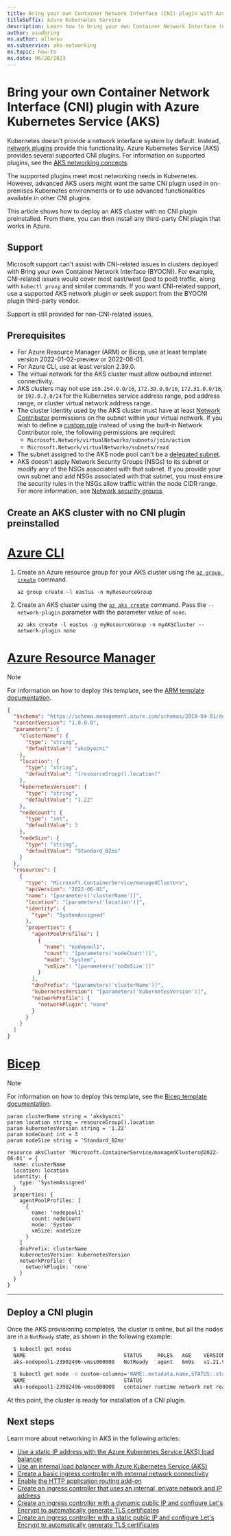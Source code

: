 ```yaml
---
title: Bring your own Container Network Interface (CNI) plugin with Azure Kubernetes Service (AKS)
titleSuffix: Azure Kubernetes Service
description: Learn how to bring your own Container Network Interface (CNI) plugin with Azure Kubernetes Service (AKS).
author: asudbring
ms.author: allensu
ms.subservice: aks-networking
ms.topic: how-to
ms.date: 06/20/2023
---
```


# Bring your own Container Network Interface (CNI) plugin with Azure Kubernetes Service (AKS)

Kubernetes doesn't provide a network interface system by default. Instead, [network plugins][kubernetes-cni] provide this functionality. Azure Kubernetes Service (AKS) provides several supported CNI plugins. For information on supported plugins, see the [AKS networking concepts][aks-network-concepts].

The supported plugins meet most networking needs in Kubernetes. However, advanced AKS users might want the same CNI plugin used in on-premises Kubernetes environments or to use advanced functionalities available in other CNI plugins.

This article shows how to deploy an AKS cluster with no CNI plugin preinstalled. From there, you can then install any third-party CNI plugin that works in Azure.

## Support

Microsoft support can't assist with CNI-related issues in clusters deployed with Bring your own Container Network Interface (BYOCNI). For example, CNI-related issues would cover most east/west (pod to pod) traffic, along with `kubectl proxy` and similar commands. If you want CNI-related support, use a supported AKS network plugin or seek support from the BYOCNI plugin third-party vendor.

Support is still provided for non-CNI-related issues.

## Prerequisites

* For Azure Resource Manager (ARM) or Bicep, use at least template version 2022-01-02-preview or 2022-06-01.
* For Azure CLI, use at least version 2.39.0.
* The virtual network for the AKS cluster must allow outbound internet connectivity.
* AKS clusters may not use `169.254.0.0/16`, `172.30.0.0/16`, `172.31.0.0/16`, or `192.0.2.0/24` for the Kubernetes service address range, pod address range, or cluster virtual network address range.
* The cluster identity used by the AKS cluster must have at least [Network Contributor](../role-based-access-control/built-in-roles.md#network-contributor) permissions on the subnet within your virtual network. If you wish to define a [custom role](../role-based-access-control/custom-roles.md) instead of using the built-in Network Contributor role, the following permissions are required:
  * `Microsoft.Network/virtualNetworks/subnets/join/action`
  * `Microsoft.Network/virtualNetworks/subnets/read`
* The subnet assigned to the AKS node pool can't be a [delegated subnet](../virtual-network/subnet-delegation-overview.md).
* AKS doesn't apply Network Security Groups (NSGs) to its subnet or modify any of the NSGs associated with that subnet. If you provide your own subnet and add NSGs associated with that subnet, you must ensure the security rules in the NSGs allow traffic within the node CIDR range. For more information, see [Network security groups][aks-network-nsg].

## Create an AKS cluster with no CNI plugin preinstalled

# [Azure CLI](#tab/azure-cli)

1. Create an Azure resource group for your AKS cluster using the [`az group create`][az-group-create] command.

    ```azurecli-interactive
    az group create -l eastus -n myResourceGroup
    ```

2. Create an AKS cluster using the [`az aks create`][az-aks-create] command. Pass the `--network-plugin` parameter with the parameter value of `none`.

    ```azurecli-interactive
    az aks create -l eastus -g myResourceGroup -n myAKSCluster --network-plugin none
    ```

# [Azure Resource Manager](#tab/azure-resource-manager)

> [!NOTE]
> For information on how to deploy this template, see the [ARM template documentation][deploy-arm-template].

```json
{
  "$schema": "https://schema.management.azure.com/schemas/2019-04-01/deploymentTemplate.json#",
  "contentVersion": "1.0.0.0",
  "parameters": {
    "clusterName": {
      "type": "string",
      "defaultValue": "aksbyocni"
    },
    "location": {
      "type": "string",
      "defaultValue": "[resourceGroup().location]"
    },
    "kubernetesVersion": {
      "type": "string",
      "defaultValue": "1.22"
    },
    "nodeCount": {
      "type": "int",
      "defaultValue": 3
    },
    "nodeSize": {
      "type": "string",
      "defaultValue": "Standard_B2ms"
    }
  },
  "resources": [
    {
      "type": "Microsoft.ContainerService/managedClusters",
      "apiVersion": "2022-06-01",
      "name": "[parameters('clusterName')]",
      "location": "[parameters('location')]",
      "identity": {
        "type": "SystemAssigned"
      },
      "properties": {
        "agentPoolProfiles": [
          {
            "name": "nodepool1",
            "count": "[parameters('nodeCount')]",
            "mode": "System",
            "vmSize": "[parameters('nodeSize')]"
          }
        ],
        "dnsPrefix": "[parameters('clusterName')]",
        "kubernetesVersion": "[parameters('kubernetesVersion')]",
        "networkProfile": {
          "networkPlugin": "none"
        }
      }
    }
  ]
}
```

# [Bicep](#tab/bicep)

> [!NOTE]
> For information on how to deploy this template, see the [Bicep template documentation][deploy-bicep-template].

```bicep
param clusterName string = 'aksbyocni'
param location string = resourceGroup().location
param kubernetesVersion string = '1.22'
param nodeCount int = 3
param nodeSize string = 'Standard_B2ms'

resource aksCluster 'Microsoft.ContainerService/managedClusters@2022-06-01' = {
  name: clusterName
  location: location
  identity: {
    type: 'SystemAssigned'
  }
  properties: {
    agentPoolProfiles: [
      {
        name: 'nodepool1'
        count: nodeCount
        mode: 'System'
        vmSize: nodeSize
      }
    ]
    dnsPrefix: clusterName
    kubernetesVersion: kubernetesVersion
    networkProfile: {
      networkPlugin: 'none'
    }
  }
}
```

---

## Deploy a CNI plugin

Once the AKS provisioning completes, the cluster is online, but all the nodes are in a `NotReady` state, as shown in the following example:

  ```bash
    $ kubectl get nodes
    NAME                                STATUS     ROLES   AGE    VERSION
    aks-nodepool1-23902496-vmss000000   NotReady   agent   6m9s   v1.21.9

    $ kubectl get node -o custom-columns='NAME:.metadata.name,STATUS:.status.conditions[?(@.type=="Ready")].message'
    NAME                                STATUS
    aks-nodepool1-23902496-vmss000000   container runtime network not ready: NetworkReady=false reason:NetworkPluginNotReady message:Network plugin returns error: cni plugin not initialized
  ```

At this point, the cluster is ready for installation of a CNI plugin.

## Next steps

Learn more about networking in AKS in the following articles:

* [Use a static IP address with the Azure Kubernetes Service (AKS) load balancer](static-ip.md)
* [Use an internal load balancer with Azure Kubernetes Service (AKS)](internal-lb.md)
* [Create a basic ingress controller with external network connectivity][aks-ingress-basic]
* [Enable the HTTP application routing add-on][aks-http-app-routing]
* [Create an ingress controller that uses an internal, private network and IP address][aks-ingress-internal]
* [Create an ingress controller with a dynamic public IP and configure Let's Encrypt to automatically generate TLS certificates][aks-ingress-tls]
* [Create an ingress controller with a static public IP and configure Let's Encrypt to automatically generate TLS certificates][aks-ingress-static-tls]

<!-- LINKS - External -->
[kubernetes-cni]: https://kubernetes.io/docs/concepts/extend-kubernetes/compute-storage-net/network-plugins/
<!-- LINKS - Internal -->
[az-aks-create]: /cli/azure/aks#az_aks_create
[aks-network-concepts]: concepts-network.md
[aks-network-nsg]: concepts-network.md#network-security-groups
[aks-ingress-basic]: ingress-basic.md
[aks-ingress-tls]: ingress-tls.md
[aks-ingress-static-tls]: ingress-static-ip.md
[aks-http-app-routing]: http-application-routing.md
[aks-ingress-internal]: ingress-internal-ip.md
[deploy-bicep-template]: ../azure-resource-manager/bicep/deploy-cli.md
[az-group-create]: /cli/azure/group#az_group_create
[deploy-arm-template]: ../azure-resource-manager/templates/deploy-cli.md
